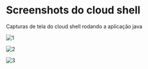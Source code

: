 # Screenshots do cloud shell

Capturas de tela do cloud shell rodando a aplicação java

![1](/cloud-shell/Captura%20de%20tela%202023-01-26%20121922.png)

![2](/cloud-shell/Captura%20de%20tela%202023-01-26%20121953.png)

![3](/cloud-shell/Captura%20de%20tela%202023-01-26%20122052.png)
